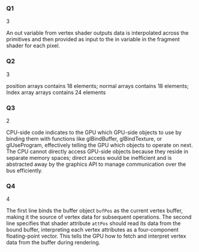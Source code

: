 ### Q1

3

An out variable from vertex shader outputs data is interpolated across the primitives and then provided as input to the in variable in the fragment shader for each pixel.

### Q2

3

position arrays contains 18 elements;
normal arrays contains 18 elements;
Index array arrays contains  24 elements

### Q3

2

CPU-side code indicates to the GPU which GPU-side objects to use by binding them with functions like glBindBuffer, glBindTexture, or glUseProgram, effectively telling the GPU which objects to operate on next. The CPU cannot directly access GPU-side objects because they reside in separate memory spaces; direct access would be inefficient and is abstracted away by the graphics API to manage communication over the bus efficiently.

### Q4

4

The first line binds the buffer object `bufPos` as the current vertex buffer, making it the source of vertex data for subsequent operations.
The second line specifies that shader attribute `attPos` should read its data from the bound buffer, interpreting each vertex attributes as a four-component floating-point vector.
This tells the GPU how to fetch and interpret vertex data from the buffer during rendering.

